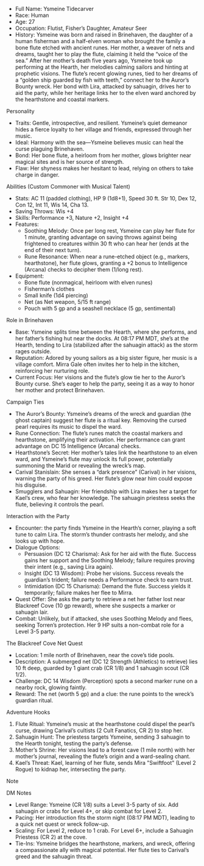 - Full Name: Ysmeine Tidecarver
- Race: Human
- Age: 27
- Occupation: Flutist, Fisher’s Daughter, Amateur Seer
- History: Ysmeine was born and raised in Brinehaven, the daughter of a human fisherman and a half-elven woman who brought the family a bone flute etched with ancient runes. Her mother, a weaver of nets and dreams, taught her to play the flute, claiming it held the “voice of the sea.” After her mother’s death five years ago, Ysmeine took up performing at the Hearth, her melodies calming sailors and hinting at prophetic visions. The flute’s recent glowing runes, tied to her dreams of a “golden ship guarded by fish with teeth,” connect her to the Auror’s Bounty wreck. Her bond with Lira, attacked by sahuagin, drives her to aid the party, while her heritage links her to the elven ward anchored by the hearthstone and coastal markers.

Personality

- Traits: Gentle, introspective, and resilient. Ysmeine’s quiet demeanor hides a fierce loyalty to her village and friends, expressed through her music.
- Ideal: Harmony with the sea—Ysmeine believes music can heal the curse plaguing Brinehaven.
- Bond: Her bone flute, a heirloom from her mother, glows brighter near magical sites and is her source of strength.
- Flaw: Her shyness makes her hesitant to lead, relying on others to take charge in danger.

Abilities (Custom Commoner with Musical Talent)

- Stats: AC 11 (padded clothing), HP 9 (1d8+1), Speed 30 ft. Str 10, Dex 12, Con 12, Int 11, Wis 14, Cha 13.
- Saving Throws: Wis +4
- Skills: Performance +3, Nature +2, Insight +4
- Features:
    - Soothing Melody: Once per long rest, Ysmeine can play her flute for 1 minute, granting advantage on saving throws against being frightened to creatures within 30 ft who can hear her (ends at the end of their next turn).
    - Rune Resonance: When near a rune-etched object (e.g., markers, hearthstone), her flute glows, granting a +2 bonus to Intelligence (Arcana) checks to decipher them (1/long rest).
- Equipment:
    - Bone flute (nonmagical, heirloom with elven runes)
    - Fisherman’s clothes
    - Small knife (1d4 piercing)
    - Net (as Net weapon, 5/15 ft range)
    - Pouch with 5 gp and a seashell necklace (5 gp, sentimental)

Role in Brinehaven

- Base: Ysmeine splits time between the Hearth, where she performs, and her father’s fishing hut near the docks. At 08:17 PM MDT, she’s at the Hearth, tending to Lira (stabilized after the sahuagin attack) as the storm rages outside.
- Reputation: Adored by young sailors as a big sister figure, her music is a village comfort. Mirra Gale often invites her to help in the kitchen, reinforcing her nurturing role.
- Current Focus: Her visions and the flute’s glow tie her to the Auror’s Bounty curse. She’s eager to help the party, seeing it as a way to honor her mother and protect Brinehaven.

Campaign Ties

- The Auror’s Bounty: Ysmeine’s dreams of the wreck and guardian (the ghost captain) suggest her flute is a ritual key. Removing the cursed pearl requires its music to dispel the ward.
- Rune Connection: The flute’s runes match the coastal markers and hearthstone, amplifying their activation. Her performance can grant advantage on DC 15 Intelligence (Arcana) checks.
- Hearthstone’s Secret: Her mother’s tales link the hearthstone to an elven ward, and Ysmeine’s flute may unlock its full power, potentially summoning the Marid or revealing the wreck’s map.
- Carival Stanislain: She senses a “dark presence” (Carival) in her visions, warning the party of his greed. Her flute’s glow near him could expose his disguise.
- Smugglers and Sahuagin: Her friendship with Lira makes her a target for Kael’s crew, who fear her knowledge. The sahuagin priestess seeks the flute, believing it controls the pearl.

Interaction with the Party

- Encounter: the party finds Ysmeine in the Hearth’s corner, playing a soft tune to calm Lira. The storm’s thunder contrasts her melody, and she looks up with hope.
- Dialogue Options:
    - Persuasion (DC 12 Charisma): Ask for her aid with the flute. Success gains her support and the Soothing Melody; failure requires proving their intent (e.g., saving Lira again).
    - Insight (DC 13 Wisdom): Probe her visions. Success reveals the guardian’s trident; failure needs a Performance check to earn trust.
    - Intimidation (DC 15 Charisma): Demand the flute. Success yields it temporarily; failure makes her flee to Mirra.
- Quest Offer: She asks the party to retrieve a net her father lost near Blackreef Cove (10 gp reward), where she suspects a marker or sahuagin lair.
- Combat: Unlikely, but if attacked, she uses Soothing Melody and flees, seeking Torren’s protection. Her 9 HP suits a non-combat role for a Level 3-5 party.

The Blackreef Cove Net Quest

- Location: 1 mile north of Brinehaven, near the cove’s tide pools.
- Description: A submerged net (DC 12 Strength (Athletics) to retrieve) lies 10 ft deep, guarded by 1 giant crab (CR 1/8) and 1 sahuagin scout (CR 1/2).
- Challenge: DC 14 Wisdom (Perception) spots a second marker rune on a nearby rock, glowing faintly.
- Reward: The net (worth 5 gp) and a clue: the rune points to the wreck’s guardian ritual.

Adventure Hooks

1. Flute Ritual: Ysmeine’s music at the hearthstone could dispel the pearl’s curse, drawing Carival’s cultists (2 Cult Fanatics, CR 2) to stop her.
2. Sahuagin Hunt: The priestess targets Ysmeine, sending 3 sahuagin to the Hearth tonight, testing the party’s defense.
3. Mother’s Shrine: Her visions lead to a forest cave (1 mile north) with her mother’s journal, revealing the flute’s origin and a ward-sealing chant.
4. Kael’s Threat: Kael, learning of her flute, sends Mira "Swiftfoot" (Level 2 Rogue) to kidnap her, intersecting the party.

> [!NOTE]
> DM Notes
> 
> - Level Range: Ysmeine (CR 1/8) suits a Level 3-5 party of six. Add sahuagin or crabs for Level 4+, or skip combat for Level 2.
> - Pacing: Her introduction fits the storm night (08:17 PM MDT), leading to a quick net quest or wreck follow-up.
> - Scaling: For Level 2, reduce to 1 crab. For Level 6+, include a Sahuagin Priestess (CR 2) at the cove.
> - Tie-Ins: Ysmeine bridges the hearthstone, markers, and wreck, offering a compassionate ally with magical potential. Her flute ties to Carival’s greed and the sahuagin threat.